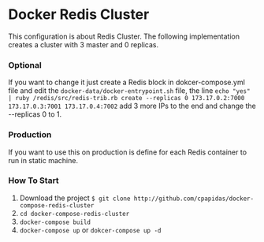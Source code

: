 # Docker Redis Cluster

This configuration is about Redis Cluster. The following implementation
creates a cluster with 3 master and 0 replicas.

### Optional
If you want to change it just create a Redis block in dokcer-compose.yml
file and edit the `docker-data/docker-entrypoint.sh` file, the line
`echo "yes" | ruby /redis/src/redis-trib.rb create --replicas 0 173.17.0.2:7000 173.17.0.3:7001 173.17.0.4:7002`
add 3 more IPs to the end and change the --replicas 0 to 1.

### Production
If you want to use this on production is define for each Redis container to
run in static machine.

### How To Start

1. Download the project `$ git clone http://github.com/cpapidas/docker-compose-redis-cluster`
2. `cd docker-compose-redis-cluster`
3. `docker-compose build`
4. `docker-compose up` or `dokcer-compose up -d`
